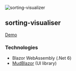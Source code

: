 ![sorting-visualizer](https://user-images.githubusercontent.com/39201456/140587819-cfe733be-f5a0-490c-a6f2-a1cc6b4b5e05.gif)

## sorting-visualiser 

[Demo](https://sortingvisualiser-nowhh01.netlify.app/)

### Technologies
- Blazor WebAssembly (.Net 6)
- [MudBlazor](https://mudblazor.com/) (UI library)
